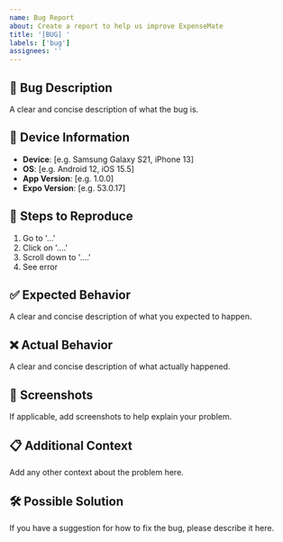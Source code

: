 ```yaml
---
name: Bug Report
about: Create a report to help us improve ExpenseMate
title: '[BUG] '
labels: ['bug']
assignees: ''
---
```


## 🐛 Bug Description

A clear and concise description of what the bug is.

## 📱 Device Information

- **Device**: [e.g. Samsung Galaxy S21, iPhone 13]
- **OS**: [e.g. Android 12, iOS 15.5]
- **App Version**: [e.g. 1.0.0]
- **Expo Version**: [e.g. 53.0.17]

## 🔄 Steps to Reproduce

1. Go to '...'
2. Click on '....'
3. Scroll down to '....'
4. See error

## ✅ Expected Behavior

A clear and concise description of what you expected to happen.

## ❌ Actual Behavior

A clear and concise description of what actually happened.

## 📸 Screenshots

If applicable, add screenshots to help explain your problem.

## 📋 Additional Context

Add any other context about the problem here.

## 🛠️ Possible Solution

If you have a suggestion for how to fix the bug, please describe it here.
